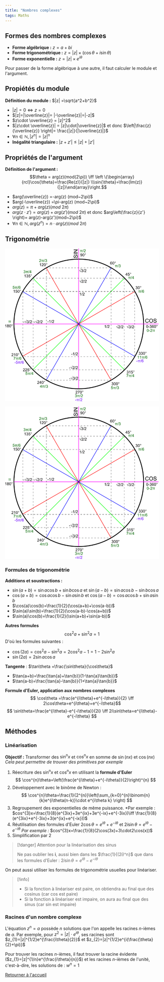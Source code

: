 ```yaml
---
title: "Nombres complexes"
tags: Maths
---
```


## Formes des nombres complexes
- **Forme algébrique :** $z = a+bi$
- **Forme trigonométrique :** $z= |z| \times (\cos{\theta}+i\sin{\theta})$ 
- **Forme exponentielle :** $z = |z|\times e^{i\theta}$

Pour passer de la forme algébrique à une autre, il faut calculer le module et l'argument.

## Propiétés du module
**Définition du module :** $|z| =\sqrt{a^2+b^2}$ 
- $|z| = 0 \iff z=0$
- $|z|=|\overline{z}|= |-\overline{z}|=|-z|$ 
- $z\cdot \overline{z} = |z|^2$
- $|z\cdot \overline{z}| = |z|\cdot|\overline{z}|$ et donc $\left|\frac{z}{\overline{z}} \right|= \frac{|z|}{|\overline{z}|}$  
- $\forall n \in \mathbb{N}, |z^n|=|z|^{n}$  
- **Inégalité triangulaire :** $|z+z'| \leq |z|+|z'|$    
## Propriétés de l'argument
**Définition de l'argument :** 
$$\theta = arg(z)(mod(2\pi)) \iff \left \{\begin{array}{rcl}\cos{\theta}=\frac{Re(z)}{|z|} \\\sin{\theta}=\frac{Im(z)}{|z|}\end{array}\right.$$
- $arg(\overline{z}) =-arg(z) (mod~2\pi)$
- $arg(-\overline{z}) =\pi-arg(z) (mod~2\pi)$ 
- $arg(z) =\pi+arg(z) (mod~2\pi)$
- $arg(z\cdot z')=arg(z)+arg(z')(mod~2\pi)$ et donc $arg\left(\frac{z}{z'} \right)= arg(z)-arg(z')(mod~2\pi)$  
- $\forall n \in \mathbb{N}, arg(z^{n})=n\cdot arg(z)(mod~2\pi)$

## Trigonométrie
![Cercle trigonométrique](content/images/cercle_trigo.png)

![Cercle trigonométrique |300](content/images/cercle_trigo.png)

### Formules de trigonométrie
**Additions et soustractions :** 
- $\sin(a+b) = \sin{a}\cos{b} + \sin{b}\cos{a}$ et $\sin(a-b)=\sin{a}\cos{b}-\sin{b}\cos{a}$
- $\cos(a+b)=\cos{a}\cos{b}-\sin{a}\sin{b}$ et $\cos(a-b)=\cos{a}\cos{b}+\sin{a}\sin{b}$
- $\cos(a)\cos(b)=\frac{1}{2}(\cos(a+b)+\cos(a-b))$
- $\sin(a)\sin(b)=\frac{1}{2}(\cos(a-b)-\cos(a+b))$
- $\sin(a)\cos(b)=\frac{1}{2}(\sin(a+b)+\sin(a-b))$


**Autres formules**
$$
\cos^{2}a+ \sin^{2}a= 1
$$
D'où les formules suivantes :
- $\cos(2a)=\cos^2a-\sin^{2}a=2\cos^2a-1=1-2\sin^2a$
- $\sin(2a)=2\sin{a}\cos{a}$

**Tangente** : $\tan\theta =\frac{\sin\theta}{\cos\theta}$ 
- $\tan(a+b)=\frac{\tan{a}+\tan{b}}{1-\tan{a}\tan{b}}$
- $\tan(a-b)=\frac{\tan{a}-\tan{b}}{1+\tan{a}\tan{b}}$

**Formule d'Euler, application aux nombres complexes**
$$
\cos\theta =\frac{e^{i\theta}+e^{-i\theta}}{2} \iff 2\cos\theta=e^{i\theta}+e^{-i\theta}$$
$$
\sin\theta=\frac{e^{i\theta}-e^{-i\theta}}{2i} \iff 2i\sin\theta=e^{i\theta}-e^{-i\theta}
$$

## Méthodes
### Linéarisation
**Objectif :** Transformer des $\sin^{n}x$ et $\cos^{n}x$  en somme de $\sin(nx)$ et $\cos(nx)$
*Cela peut permettre de trouver des primitives par exemple*

1. Réecriture des  $\sin^{n}x$ et $\cos^{n}x$ en utilisant la **formule d'Euler**
$$
\cos^{n}\theta=\left(\frac{e^{i\theta}+e^{-i\theta}}{2}\right)^{n}
$$
2. Développement avec le binôme de Newton :
$$
\cos^{n}\theta=\frac{1}{2^{n}}\left(\sum_{k=0}^{n}\binom{n}{k}e^{i\theta(n-k)}\cdot e^{i\theta k}  \right)
$$
3. Regroupement des exponentielles de même puissance. *Par exemple : $cos^{3}x=\frac{1}{8}(e^{3ix}+3e^{ix}+3e^{-ix}+e^{-3ix})\iff \frac{1}{8}(e^{3ix}+e^{-3ix}+3(e^{ix}+e^{-ix}))$ 
4. Réutilisation des formules d'Euler $2\cos\theta=e^{i\theta}+e^{-i\theta}$ et $2i\sin\theta=e^{i\theta}-e^{-i\theta}$
   *Par exemple :* $cos^{3}x=\frac{1}{8}(2\cos(3x)+3\cdot2\cos(x))$ 
5. Simplification par 2

> [!danger] Attention pour la linéarisation des sinus
> 
> Ne pas oublier les **i**, aussi bien dans les $\frac{1}{(2i)^n}$ que dans les formules d'Euler : $2i\sin\theta=e^{i\theta}-e^{-i\theta}$

On peut aussi utiliser les formules de trigonométrie usuelles pour linéariser.

> [!info]
> 
> - Si la fonction à linéariser est paire, on obtiendra au final que des cosinus (car cos est paire)  
> - Si la fonction à linéariser est impaire, on aura au final que des sinus (car sin est impaire)



### Racines d'un nombre complexe
L'équation $z^{n}=a$ possède $n$ solutions que l'on appelle les racines $n$-ièmes de $a$.
Par exemple, pour $z^{2}=|z|\cdot e^{i\theta}$, ses racines sont $z_{1}=|z|^{1/2}e^{\frac{i\theta}{2}}$ et $z_{2}=|z|^{1/2}e^{i(\frac{\theta}{2}+\pi)}$  

Pour trouver les racines $n$-ièmes, il faut trouver la racine évidente ($z_{1}=|z|^{1/n}e^{\frac{i\theta}{n}}$) et les racines $n$-ièmes de l'unité, c'est-à-dire, les solutions de : $w^{n}=1$ 

[Retourner à l'accueil](/_index.md)